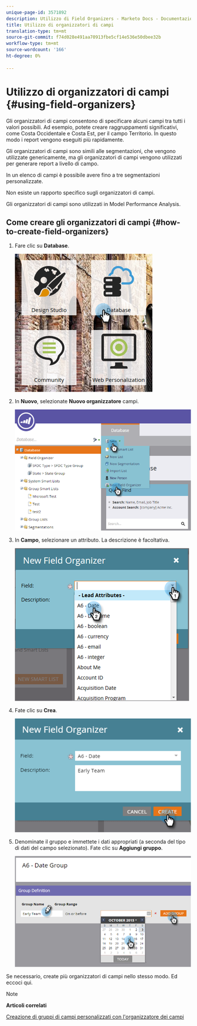 ```yaml
---
unique-page-id: 3571892
description: Utilizzo di Field Organizers - Marketo Docs - Documentazione prodotto
title: Utilizzo di organizzatori di campi
translation-type: tm+mt
source-git-commit: f74d028e491aa70913fbe5cf14e536e50dbee32b
workflow-type: tm+mt
source-wordcount: '166'
ht-degree: 0%

---
```



# Utilizzo di organizzatori di campi {#using-field-organizers}

Gli organizzatori di campi consentono di specificare alcuni campi tra tutti i valori possibili. Ad esempio, potete creare raggruppamenti significativi, come Costa Occidentale e Costa Est, per il campo Territorio. In questo modo i report vengono eseguiti più rapidamente.

Gli organizzatori di campi sono simili alle segmentazioni, che vengono utilizzate genericamente, ma gli organizzatori di campi vengono utilizzati per generare report a livello di campo.

In un elenco di campi è possibile avere fino a tre segmentazioni personalizzate.

Non esiste un rapporto specifico sugli organizzatori di campi.

Gli organizzatori di campi sono utilizzati in Model Performance Analysis.

## Come creare gli organizzatori di campi {#how-to-create-field-organizers}

1. Fare clic su **Database**.

   ![](assets/db.png)

1. In **Nuovo**, selezionate **Nuovo organizzatore** campi.

   ![](assets/two-1.png)

1. In **Campo**, selezionare un attributo. La descrizione è facoltativa.

   ![](assets/three-1.png)

1. Fate clic su **Crea**.

   ![](assets/image2015-9-3-16-3a36-3a31.png)

1. Denominate il gruppo e immettete i dati appropriati (a seconda del tipo di dati del campo selezionato). Fate clic su **Aggiungi gruppo**.

   ![](assets/image2015-9-3-16-3a40-3a45.png)

Se necessario, create più organizzatori di campi nello stesso modo. Ed eccoci qui.

>[!NOTE]
>
>**Articoli correlati**
>
>[Creazione di gruppi di campi personalizzati con l&#39;organizzatore dei campi](/help/marketo/product-docs/reporting/revenue-cycle-analytics/revenue-tools/field-organizers/create-custom-field-groups-using-the-field-organizer.md)
